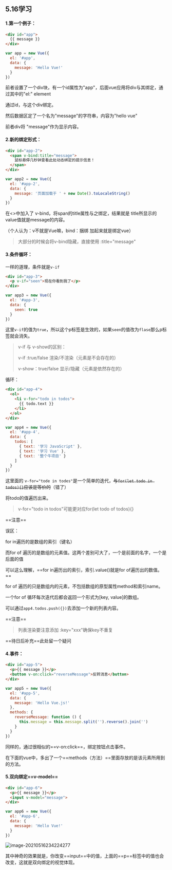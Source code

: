 ## 5.16学习

#### 1.第一个例子：

```html
<div id="app">
  {{ message }}
</div>
```

```js
var app = new Vue({
  el: '#app',
  data: {
    message: 'Hello Vue!'
  }
})
```

前者设置了一个div块，有一个id属性为"app"，后面vue应用将div与其绑定，通过其中的"el:" element

通过id，与这个div绑定。

然后数据区定了一个名为"message"的字符串，内容为"hello vue"

前者div将 "message"作为显示内容。



#### 2.新的绑定形式：

```html
<div id="app-2">
  <span v-bind:title="message">
    鼠标悬停几秒钟查看此处动态绑定的提示信息！
  </span>
</div>
```

```js
var app2 = new Vue({
  el: '#app-2',
  data: {
    message: '页面加载于 ' + new Date().toLocaleString()
  }
})
```

在<>中加入了 v-bind，将span的title属性与之绑定，结果就是 title所显示的value值就是message的内容。

（个人认为：v不就是Vue嘛，bind：捆绑 加起来就是绑定vue）

> 大部分的时候会将v-bind隐藏，直接使用 :title="message"



#### 3.条件循环：

一样的道理，条件就是`v-if`

```html
<div id="app-3">
  <p v-if="seen">现在你看到我了</p>
</div>
```

```js
var app3 = new Vue({
  el: '#app-3',
  data: {
    seen: true
  }
})
```

这里`v-if`的值为`true`，所以这个p标签是生效的，如果`seen`的值改为`flase`那么p标签就会消失。

> v-if 与 v-show的区别：
>
> v-if :true/false 渲染/不渲染（元素是不会存在的）
>
> v-show：true/false 显示/隐藏（元素是依然存在的）

循环：

```html
<div id="app-4">
  <ol>
    <li v-for="todo in todos">
      {{ todo.text }}
    </li>
  </ol>
</div>
```

```js
var app4 = new Vue({
  el: '#app-4',
  data: {
    todos: [
      { text: '学习 JavaScript' },
      { text: '学习 Vue' },
      { text: '整个牛项目' }
    ]
  }
})
```

这里面的 `v-for="tode in todes"`是一个简单的迭代，~~与`for(let todo in todos){}`应该是等价的~~（错了）

将todo的值遍历出来。

> v-for="todo in todos"可能更对应for(let todo of todos){}

==注意==

误区：

for in遍历的是数组的索引（键名）

而for of 遍历的是数组的元素值。这两个差别可大了，一个是前面的名字，一个是后面的值

可以这么理解，==for in遍历出的索引，索引.value()就是for of遍历出的数值。==

for of 遍历的只是数组内的元素，不包括数组的原型属性method和索引name。

一个for of 循环每次迭代后都会返回一个形式为[key, value]的数组。



可以通过`app4.todos.push({})`去添加一个新的列表内容。

==注意==

> 列表渲染要注意添加 :key="xxx"确保key不重复

==待日后补充==此处留一个疑问



#### 4.事件：

```html
<div id="app-5">
  <p>{{ message }}</p>
  <button v-on:click="reverseMessage">反转消息</button>
</div>
```

```js
var app5 = new Vue({
  el: '#app-5',
  data: {
    message: 'Hello Vue.js!'
  },
  methods: {
    reverseMessage: function () {
      this.message = this.message.split('').reverse().join('')
    }
  }
})
```

同样的，通过很相似的==v-on:click==，绑定按钮点击事件。

在下面的vue中，多出了一个==methods（方法）==里面存放的是该元素所用到的方法。



#### 5.双向绑定==v-model==

```html
<div id="app-6">
  <p>{{ message }}</p>
  <input v-model="message">
</div>
```

```js
var app6 = new Vue({
  el: '#app-6',
  data: {
    message: 'Hello Vue!'
  }
})
```

![image-20210516234224277](C:\Users\gjm\AppData\Roaming\Typora\typora-user-images\image-20210516234224277.png)

其中神奇的效果就是，你改变==input==中的值，上面的==p==标签中的值也会改变，这就是双向绑定的视觉体现。



